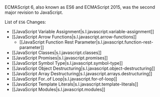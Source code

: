 

ECMAScript 6, also known as ES6 and ECMAScript 2015, was the second major revision to JavaScript.

List of `ES6` Changes:

- [[JavaScript Variable Assignment|s.l.javascript.variable-assignment]]
- [[JavaScript Arrow Functions|s.l.javascript.arrow-functions]]
  - [[JavaScript Function Rest Parameter|s.l.javascript.function-rest-parameter]]
- [[JavaScript Classes|s.l.javascript.classes]]
- [[JavaScript Promises|s.l.javascript.promises]]
- [[JavaScript Symbol Type|s.l.javascript.symbol-type]]
- [[JavaScript Object Destructuring|s.l.javascript.object-destructuring]]
- [[JavaScript Array Destructuring|s.l.javascript.arrays.destructuring]]
- [[JavaScript For..of Loop|s.l.javascript.for-of-loop]]
- [[JavaScript Template Literals|s.l.javascript.template-literals]]
- [[JavaScript Modules|s.l.javascript.modules]]
